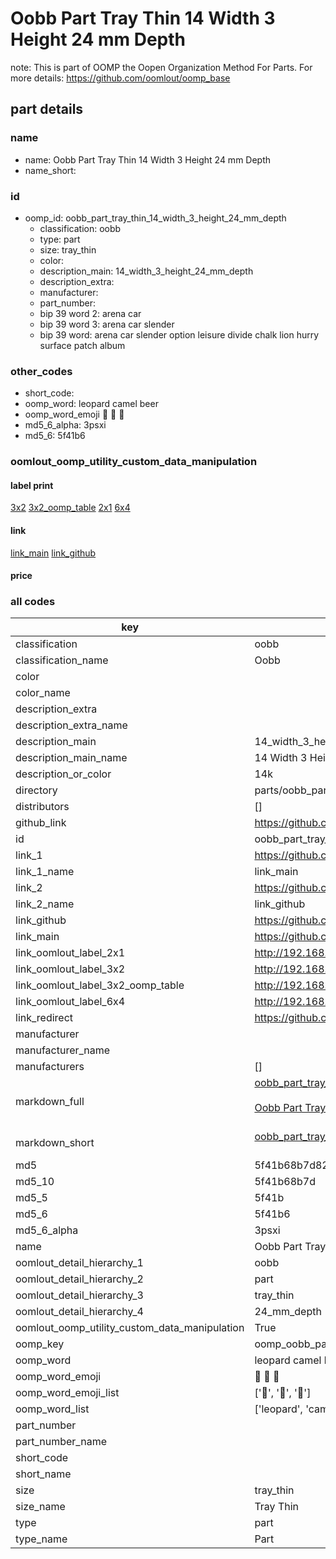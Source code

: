 # Oobb Part Tray Thin 14 Width 3 Height 24 mm Depth  

note: This is part of OOMP the Oopen Organization Method For Parts. For more details: https://github.com/oomlout/oomp_base

##  part details
  







### name
* name: Oobb Part Tray Thin 14 Width 3 Height 24 mm Depth
* name_short: 
### id
* oomp_id: oobb_part_tray_thin_14_width_3_height_24_mm_depth
  * classification: oobb
  * type: part
  * size: tray_thin
  * color: 
  * description_main: 14_width_3_height_24_mm_depth
  * description_extra: 
  * manufacturer: 
  * part_number: 
  * bip 39 word 2: arena car
  * bip 39 word 3: arena car slender
  * bip 39 word: arena car slender option leisure divide chalk lion hurry surface patch album

### other_codes
* short_code: 
* oomp_word: leopard camel beer
* oomp_word_emoji :leopard: :camel: :beer:
* md5_6_alpha: 3psxi
* md5_6: 5f41b6






### oomlout_oomp_utility_custom_data_manipulation
#### label print
[3x2](http://192.168.1.245:1112/?label=oomp%203psxi)
[3x2_oomp_table](http://192.168.1.108:1112/?label=oomp%203psxi)
[2x1](http://192.168.1.242:1112/?label=oomp%203psxi)
[6x4](http://192.168.1.55:1112/?label=oomp%203psxi)    

#### link

[link_main](https://github.com/oomlout/oomlout_oomp_version_1_messy/tree/main/parts/oobb_part_tray_thin_14_width_3_height_24_mm_depth) [link_github](https://github.com/oomlout/oomlout_oomp_version_1_messy/tree/main/parts/oobb_part_tray_thin_14_width_3_height_24_mm_depth)                             

#### price







### all codes 
| key | value |  
| --- | --- |  
| classification | oobb |  
| classification_name | Oobb |  
| color |  |  
| color_name |  |  
| description_extra |  |  
| description_extra_name |  |  
| description_main | 14_width_3_height_24_mm_depth |  
| description_main_name | 14 Width 3 Height 24 mm Depth |  
| description_or_color | 14k |  
| directory | parts/oobb_part_tray_thin_14_width_3_height_24_mm_depth |  
| distributors | [] |  
| github_link | https://github.com/oomlout/oomlout_oomp_part_src/tree/main/parts/oobb_part_tray_thin_14_width_3_height_24_mm_depth |  
| id | oobb_part_tray_thin_14_width_3_height_24_mm_depth |  
| link_1 | https://github.com/oomlout/oomlout_oomp_version_1_messy/tree/main/parts/oobb_part_tray_thin_14_width_3_height_24_mm_depth |  
| link_1_name | link_main |  
| link_2 | https://github.com/oomlout/oomlout_oomp_version_1_messy/tree/main/parts/oobb_part_tray_thin_14_width_3_height_24_mm_depth |  
| link_2_name | link_github |  
| link_github | https://github.com/oomlout/oomlout_oomp_version_1_messy/tree/main/parts/oobb_part_tray_thin_14_width_3_height_24_mm_depth |  
| link_main | https://github.com/oomlout/oomlout_oomp_version_1_messy/tree/main/parts/oobb_part_tray_thin_14_width_3_height_24_mm_depth |  
| link_oomlout_label_2x1 | http://192.168.1.242:1112/?label=oomp%203psxi |  
| link_oomlout_label_3x2 | http://192.168.1.245:1112/?label=oomp%203psxi |  
| link_oomlout_label_3x2_oomp_table | http://192.168.1.108:1112/?label=oomp%203psxi |  
| link_oomlout_label_6x4 | http://192.168.1.55:1112/?label=oomp%203psxi |  
| link_redirect | https://github.com/oomlout/oomlout_oomp_version_1_messy/tree/main/parts/oobb_part_tray_thin_14_width_3_height_24_mm_depth |  
| manufacturer |  |  
| manufacturer_name |  |  
| manufacturers | [] |  
| markdown_full | [oobb_part_tray_thin_14_width_3_height_24_mm_depth](none)<br>[](none)<br>[Oobb Part Tray Thin 14 Width 3 Height 24 Mm Depth](none)<br><br> |  
| markdown_short | [oobb_part_tray_thin_14_width_3_height_24_mm_depth](none)<br><br> |  
| md5 | 5f41b68b7d8224bcffbfd9bb9688905b |  
| md5_10 | 5f41b68b7d |  
| md5_5 | 5f41b |  
| md5_6 | 5f41b6 |  
| md5_6_alpha | 3psxi |  
| name | Oobb Part Tray Thin 14 Width 3 Height 24 mm Depth |  
| oomlout_detail_hierarchy_1 | oobb |  
| oomlout_detail_hierarchy_2 | part |  
| oomlout_detail_hierarchy_3 | tray_thin |  
| oomlout_detail_hierarchy_4 | 24_mm_depth |  
| oomlout_oomp_utility_custom_data_manipulation | True |  
| oomp_key | oomp_oobb_part_tray_thin_14_width_3_height_24_mm_depth |  
| oomp_word | leopard camel beer |  
| oomp_word_emoji | :leopard: :camel: :beer: |  
| oomp_word_emoji_list | [':leopard:', ':camel:', ':beer:'] |  
| oomp_word_list | ['leopard', 'camel', 'beer'] |  
| part_number |  |  
| part_number_name |  |  
| short_code |  |  
| short_name |  |  
| size | tray_thin |  
| size_name | Tray Thin |  
| type | part |  
| type_name | Part |  
